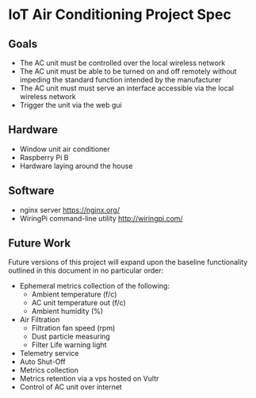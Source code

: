 # IoT Air Conditioning Project Spec

## Goals
  - The AC unit must be controlled over the local wireless network
  - The AC unit must be able to be turned on and off remotely without impeding the
    standard function intended by the manufacturer
  - The AC unit must must serve an interface accessible via the local wireless
    network
  - Trigger the unit via the web gui

## Hardware
  - Window unit air conditioner
  - Raspberry Pi B
  - Hardware laying around the house

## Software
  - nginx server https://nginx.org/
  - WiringPi command-line utility  http://wiringpi.com/

## Future Work
Future versions of this project will expand upon the baseline functionality
outlined in this document in no particular order:

  - Ephemeral metrics collection of the following:
    - Ambient temperature (f/c)
    - AC unit temperature out (f/c)
    - Ambient humidity (%)
  - Air Filtration
    - Filtration fan speed (rpm)
    - Dust particle measuring
    - Filter Life warning light
  - Telemetry service
  - Auto Shut-Off
  - Metrics collection
  - Metrics retention via a vps hosted on Vultr
  - Control of AC unit over internet
